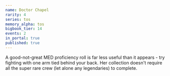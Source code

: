 ```yaml
---
name: Doctor Chapel
rarity: 4
series: tos
memory_alpha: tos
bigbook_tier: 14
events: 2
in_portal: true
published: true
---
```


A good-not-great MED proficiency roll is far less useful than it appears - try fighting with one arm tied behind your back. Her collection doesn't require all the super rare crew (let alone any legendaries) to complete.
